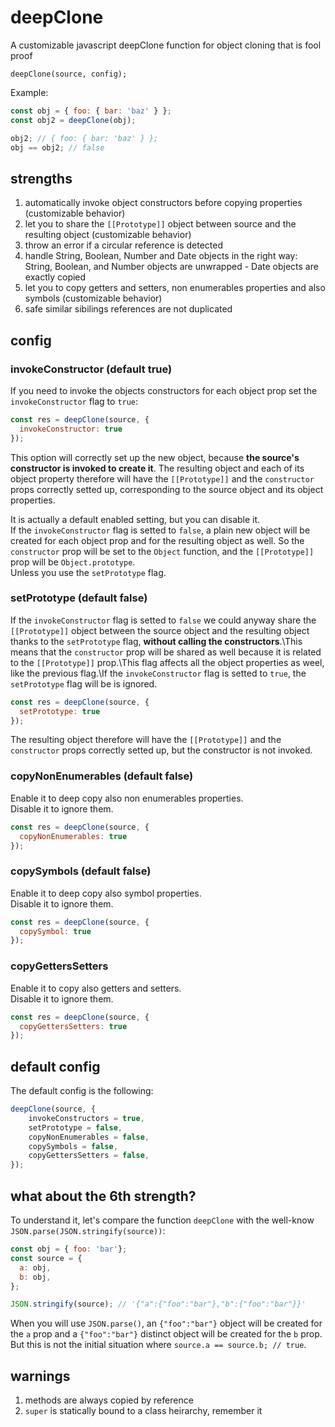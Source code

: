 # deepClone
A customizable javascript deepClone function for object cloning that is fool proof
```
deepClone(source, config);
```

Example:
```js
const obj = { foo: { bar: 'baz' } };
const obj2 = deepClone(obj);

obj2; // { foo: { bar: 'baz' } };
obj == obj2; // false
```

## strengths
1. automatically invoke object constructors before copying properties (customizable behavior)
2. let you to share the `[[Prototype]]` object between source and the resulting object (customizable behavior)
3. throw an error if a circular reference is detected
4. handle String, Boolean, Number and Date objects in the right way:  String, Boolean, and Number objects are unwrapped - Date objects are exactly copied
5. let you to copy getters and setters, non enumerables properties and also symbols (customizable behavior)
6. safe similar sibilings references are not duplicated

## config

### invokeConstructor (default true)
If you need to invoke the objects constructors for each object prop set the `invokeConstructor` flag to `true`:
```js
const res = deepClone(source, {
  invokeConstructor: true
});
```
This option will correctly set up the new object, because __the source's constructor is invoked to create it__. The resulting object and each of its object property therefore will have the `[[Prototype]]` and the `constructor` props correctly setted up, corresponding to the source object and its object properties.

It is actually a default enabled setting, but you can disable it.\
If the `invokeConstructor` flag is setted to `false`, a plain new object will be created for each object prop and for the resulting object as well. So the `constructor` prop will be set to the `Object` function, and the `[[Prototype]]` prop will be `Object.prototype`.\
Unless you use the `setPrototype` flag.

### setPrototype (default false)
If the `invokeConstructor` flag is setted to `false` we could anyway share the `[[Prototype]]` object between the source object and the resulting object thanks to the `setPrototype` flag, __without calling the constructors__.\This means that the `constructor` prop will be shared as well because it is related to the `[[Prototype]]` prop.\This flag affects all the object properties as weel, like the previous flag.\If the `invokeConstructor` flag is setted to `true`, the `setPrototype` flag will be is ignored.

```js
const res = deepClone(source, {
  setPrototype: true
});
```

The resulting object therefore will have the `[[Prototype]]` and the `constructor` props correctly setted up, but the constructor is not invoked.

### copyNonEnumerables (default false)
Enable it to deep copy also non enumerables properties.\
Disable it to ignore them.
```js
const res = deepClone(source, {
  copyNonEnumerables: true
});
```

### copySymbols (default false)
Enable it to deep copy also symbol properties.\
Disable it to ignore them.
```js
const res = deepClone(source, {
  copySymbol: true
});
```

### copyGettersSetters
Enable it to copy also getters and setters.\
Disable it to ignore them.
```js
const res = deepClone(source, {
  copyGettersSetters: true
});
```

## default config
The default config is the following:
```js
deepClone(source, {
    invokeConstructors = true,
    setPrototype = false,
    copyNonEnumerables = false,
    copySymbols = false,
    copyGettersSetters = false,
});
```


## what about the 6th strength?

To understand it, let's compare the function `deepClone` with the well-know `JSON.parse(JSON.stringify(source))`:
```js
const obj = { foo: 'bar'};
const source = {
  a: obj,
  b: obj,
};

JSON.stringify(source); // '{"a":{"foo":"bar"},"b":{"foo":"bar"}}'
```
When you will use `JSON.parse()`, an `{"foo":"bar"}` object will be created for the `a` prop and a `{"foo":"bar"}` distinct object will be created for the `b` prop. But this is not the initial situation where `source.a == source.b; // true`.


## warnings
1. methods are always copied by reference
2. `super` is statically bound to a class heirarchy, remember it
